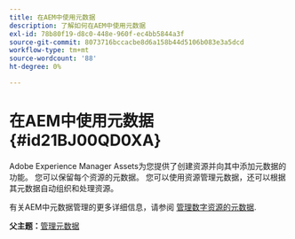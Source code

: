```yaml
---
title: 在AEM中使用元数据
description: 了解如何在AEM中使用元数据
exl-id: 78b80f19-d8c0-448e-960f-ec4bb5844a3f
source-git-commit: 8073716bccacbe8d6a158b44d5106b083e3a5dcd
workflow-type: tm+mt
source-wordcount: '88'
ht-degree: 0%

---
```


# 在AEM中使用元数据 {#id21BJ00QD0XA}

Adobe Experience Manager Assets为您提供了创建资源并向其中添加元数据的功能。 您可以保留每个资源的元数据。 您可以使用资源管理元数据，还可以根据其元数据自动组织和处理资源。

有关AEM中元数据管理的更多详细信息，请参阅 [管理数字资源的元数据](https://experienceleague.adobe.com/docs/experience-manager-65/assets/using/metadata.html?lang=en).

**父主题：**[&#x200B;管理元数据](manage-metadata.md)
